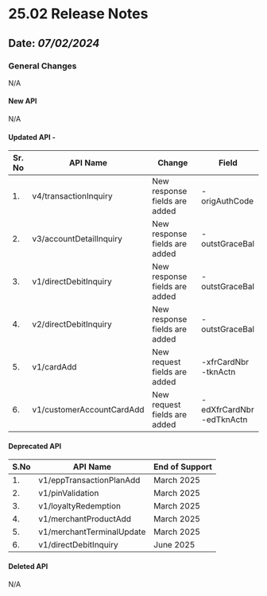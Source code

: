 # 25.02 Release Notes

## Date: *07/02/2024*

### General Changes

N/A

#### New API

N/A

#### Updated API -

| **Sr. No** | **API Name**                    | **Change**                                                  | **Field**                                                                                                                                    |
|------------|---------------------------------|-------------------------------------------------------------|----------------------------------------------------------------------------------------------------------------------------------------------|
| 1.         | v4/transactionInquiry           | New response fields are added                               | -origAuthCode                  |
| 2.         | v3/accountDetailInquiry         | New response fields are added                               | -outstGraceBal                 |
| 3.         | v1/directDebitInquiry           | New response fields are added                               | -outstGraceBal                 |
| 4.         | v2/directDebitInquiry           | New response fields are added                               | -outstGraceBal                 |
| 5.         | v1/cardAdd                      | New request fields are added                                | -xfrCardNbr </br> -tknActn     |
| 6.         | v1/customerAccountCardAdd       | New request fields are added                                | -edXfrCardNbr </br> -edTknActn |
 

#### Deprecated API

| S.No | API Name                          | End of Support                                                   |
|------|-----------------------------------|--------------------------------------------------------------------------------------------------------------------------------------------------------------------------------------------------------------------------------------------------------------------------------------------------------------------------------------|
| 1.   | v1/eppTransactionPlanAdd          | March 2025                       |
| 2.   | v1/pinValidation                  | March 2025                       |
| 3.   | v1/loyaltyRedemption              | March 2025                       | 
| 4.   | v1/merchantProductAdd             | March 2025                       | 
| 5.   | v1/merchantTerminalUpdate         | March 2025                       | 
| 6.   | v1/directDebitInquiry             | June 2025                        | 

#### Deleted API

N/A  
